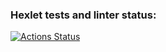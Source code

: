 ### Hexlet tests and linter status:
[![Actions Status](https://github.com/dmitriy617/data-analytics-project-96/actions/workflows/hexlet-check.yml/badge.svg)](https://github.com/dmitriy617/data-analytics-project-96/actions)